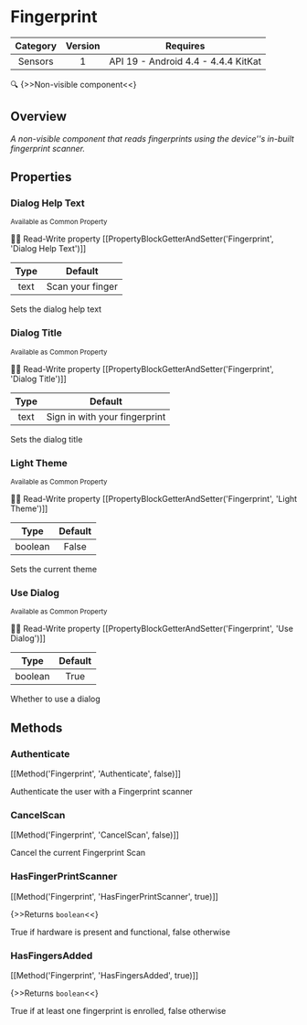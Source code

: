 # Fingerprint

| Category | Version | Requires |
|:--------:|:-------:|:--------:|
|Sensors|1|API 19 - Android 4.4 - 4.4.4 KitKat|

:mag: {>>Non-visible component<<}

## Overview

_A non-visible component that reads fingerprints using the device''s in-built fingerprint scanner._

## Properties

### Dialog Help Text

<small>Available as Common Property</small>

:eyes::pencil: Read-Write property
[[PropertyBlockGetterAndSetter('Fingerprint', 'Dialog Help Text')]]

| Type | Default |
|:----:|:-------:|
|text|Scan your finger|

Sets the dialog help text

### Dialog Title

<small>Available as Common Property</small>

:eyes::pencil: Read-Write property
[[PropertyBlockGetterAndSetter('Fingerprint', 'Dialog Title')]]

| Type | Default |
|:----:|:-------:|
|text|Sign in with your fingerprint|

Sets the dialog title

### Light Theme

<small>Available as Common Property</small>

:eyes::pencil: Read-Write property
[[PropertyBlockGetterAndSetter('Fingerprint', 'Light Theme')]]

| Type | Default |
|:----:|:-------:|
|boolean|False|

Sets the current theme

### Use Dialog

<small>Available as Common Property</small>

:eyes::pencil: Read-Write property
[[PropertyBlockGetterAndSetter('Fingerprint', 'Use Dialog')]]

| Type | Default |
|:----:|:-------:|
|boolean|True|

Whether to use a dialog

## Methods

### Authenticate



[[Method('Fingerprint', 'Authenticate', false)]]

Authenticate the user with a Fingerprint scanner

### CancelScan



[[Method('Fingerprint', 'CancelScan', false)]]

Cancel the current Fingerprint Scan

### HasFingerPrintScanner



[[Method('Fingerprint', 'HasFingerPrintScanner', true)]]

{>>Returns `boolean`<<}


True if hardware is present and functional, false otherwise

### HasFingersAdded



[[Method('Fingerprint', 'HasFingersAdded', true)]]

{>>Returns `boolean`<<}


True if at least one fingerprint is enrolled, false otherwise